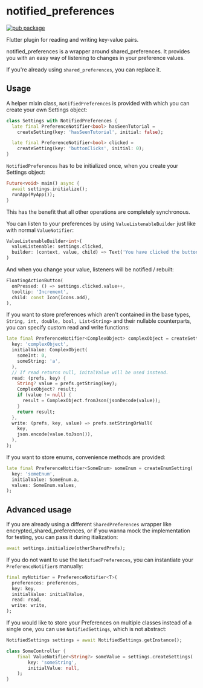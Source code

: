 # notified_preferences

[![pub package](https://img.shields.io/pub/v/notified_preferences.svg)](https://pub.dartlang.org/packages/notified_preferences)

Flutter plugin for reading and writing key-value pairs.

notified_preferences is a wrapper around shared_preferences.
It provides you with an easy way of listening to changes in your preference values.

If you're already using `shared_preferences`, you can replace it.

## Usage

A helper mixin class, `NotifiedPreferences` is provided with which you can create your own Settings object:

```dart
class Settings with NotifiedPreferences {
  late final PreferenceNotifier<bool> hasSeenTutorial =
    createSetting(key: 'hasSeenTutorial', initial: false);

  late final PreferenceNotifier<bool> clicked =
    createSetting(key: 'buttonClicks', initial: 0);
}
```

`NotifiedPreferences` has to be initialized once, when you create your Settings object:

```dart
Future<void> main() async {
  await settings.initialize();
  runApp(MyApp());
}
```

This has the benefit that all other operations are completely synchronous.

You can listen to your preferences by using `ValueListenableBuilder` just like with normal `ValueNotifier`:

```dart
ValueListenableBuilder<int>(
  valueListenable: settings.clicked,
  builder: (context, value, child) => Text('You have clicked the button $value times!'),
)
```

And when you change your value, listeners will be notified / rebuilt:

```dart
FloatingActionButton(
  onPressed: () => settings.clicked.value++,
  tooltip: 'Increment',
  child: const Icon(Icons.add),
),
```

If you want to store preferences which aren't contained in the base types,
`String, int, double, bool, List<String>` and their nullable counterparts,
you can specify custom read and write functions:

```dart
late final PreferenceNotifier<ComplexObject> complexObject = createSetting(
  key: 'complexObject',
  initialValue: ComplexObject(
    someInt: 0,
    someString: 'a',
  ),
  // If read returns null, initalValue will be used instead.
  read: (prefs, key) {
    String? value = prefs.getString(key);
    ComplexObject? result;
    if (value != null) {
      result = ComplexObject.fromJson(jsonDecode(value));
    }
    return result;
  },
  write: (prefs, key, value) => prefs.setStringOrNull(
    key,
    json.encode(value.toJson()),
  ),
);
```

If you want to store enums, convenience methods are provided:

```dart
late final PreferenceNotifier<SomeEnum> someEnum = createEnumSetting(
  key: 'someEnum',
  initialValue: SomeEnum.a,
  values: SomeEnum.values,
);
```

## Advanced usage

If you are already using a different `SharedPreferences` wrapper like encrypted_shared_preferences,
or if you wanna mock the implementation for testing, you can pass it during itialization:

```dart
await settings.initialize(otherSharedPrefs);
```

If you do not want to use the `NotifiedPreferences`, you can instantiate your `PreferenceNotifier`s manually:

```dart
final myNotifier = PreferenceNotifier<T>(
  preferences: preferences,
  key: key,
  initialValue: initialValue,
  read: read,
  write: write,
);
```

If you would like to store your Preferences on multiple classes instead of a single one,
you can use `NotifiedSettings`, which is not abstract:

```dart
NotifiedSettings settings = await NotifiedSettings.getInstance();

class SomeController {
    final ValueNotifier<String?> someValue = settings.createSettings(
        key: 'someString',
        initialValue: null,
    );
}
```
